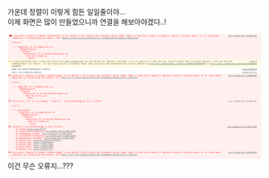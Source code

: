 가운데 정렬이 이렇게 힘든 일일줄이야...  
이제 화면은 많이 만들었으니까 연결을 해보아야겠다..!


![quill editor 오류](../images/200526-quill-editor-error.png)  
이건 무슨 오류지...???
